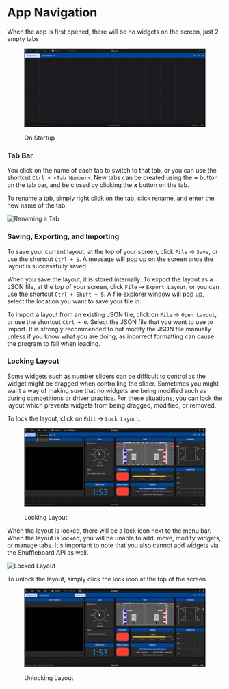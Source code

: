 # App Navigation

When the app is first opened, there will be no widgets on the screen, just 2 empty tabs

<figure><img src="../.gitbook/assets/empty_tabs.png" alt=""><figcaption><p>On Startup</p></figcaption></figure>

### Tab Bar

You click on the name of each tab to switch to that tab, or you can use the shortcut `Ctrl + <Tab Number>`. New tabs can be created using the **+** button on the tab bar, and be closed by clicking the **x** button on the tab.

To rename a tab, simply right click on the tab, click rename, and enter the new name of the tab.

![Renaming a Tab](../.gitbook/assets/renaming\_tab.png)

### Saving, Exporting, and Importing

To save your current layout, at the top of your screen, click `File` -> `Save`, or use the shortcut `Ctrl + S`. A message will pop up on the screen once the layout is successfully saved.

When you save the layout, it is stored internally. To export the layout as a JSON file, at the top of your screen, click `File` -> `Export Layout`, or you can use the shortcut `Ctrl + Shift + S`. A file explorer window will pop up, select the location you want to save your file in.

To import a layout from an existing JSON file, click on `File` -> `Open Layout`, or use the shortcut `Ctrl + O`. Select the JSON file that you want to use to import. It is strongly recommended to not modify the JSON file manually unless if you know what you are doing, as incorrect formatting can cause the program to fail when loading.

### Locking Layout

Some widgets such as number sliders can be difficult to control as the widget might be dragged when controlling the slider. Sometimes you might want a way of making sure that no widgets are being modified such as during competitions or driver practice. For these situations, you can lock the layout which prevents widgets from being dragged, modified, or removed.

To lock the layout, click on `Edit` -> `Lock Layout`.

<figure><img src="../.gitbook/assets/locking_layout.png" alt=""><figcaption><p>Locking Layout</p></figcaption></figure>

When the layout is locked, there will be a lock icon next to the menu bar. When the layout is locked, you will be unable to add, move, modify widgets, or manage tabs. It's important to note that you also cannot add widgets via the Shuffleboard API as well.

![Locked Layout](../.gitbook/assets/locked\_layout.png)

To unlock the layout, simply click the lock icon at the top of the screen.

<figure><img src="../.gitbook/assets/unlocking_layout.png" alt=""><figcaption><p>Unlocking Layout</p></figcaption></figure>
